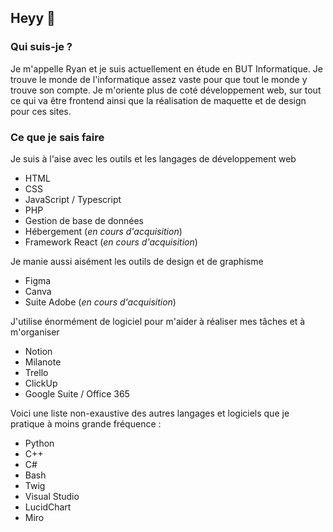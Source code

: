 ## Heyy 👋
### Qui suis-je ?
Je m'appelle Ryan et je suis actuellement en étude en BUT Informatique.
Je trouve le monde de l'informatique assez vaste pour que tout le monde y trouve son compte.
Je m'oriente plus de coté développement web, sur tout ce qui va être frontend ainsi que la réalisation de maquette et de design pour ces sites.

### Ce que je sais faire
Je suis à l'aise avec les outils et les langages de développement web
- HTML
- CSS
- JavaScript / Typescript
- PHP
- Gestion de base de données
- Hébergement (_en cours d'acquisition_)
- Framework React (_en cours d'acquisition_)

Je manie aussi aisément les outils de design et de graphisme
- Figma
- Canva
- Suite Adobe (_en cours d'acquisition_)

J'utilise énormément de logiciel pour m'aider à réaliser mes tâches et à m'organiser
- Notion
- Milanote
- Trello
- ClickUp
- Google Suite / Office 365

Voici une liste non-exaustive des autres langages et logiciels que je pratique à moins grande fréquence :
- Python
- C++
- C#
- Bash
- Twig
- Visual Studio
- LucidChart
- Miro


